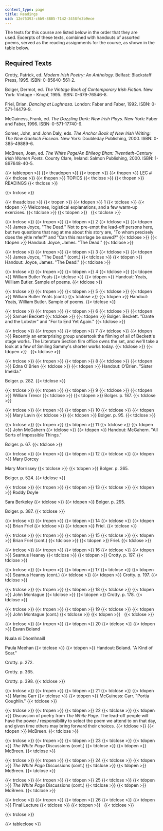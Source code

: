 ```yaml
---
content_type: page
title: Readings
uid: 12e75393-c6b9-8805-7142-3458fe3b9ece
---
```


The texts for this course are listed below in the order that they are used. Excerpts of these texts, combined with handouts of assorted poems, served as the reading assignments for the course, as shown in the table below.

Required Texts
--------------

Crotty, Patrick, ed. _Modern Irish Poetry: An Anthology._ Belfast: Blackstaff Press, 1995. ISBN: 0-85640-561-2.

Bolger, Dermot, ed. _The Vintage Book of Contemporary Irish Fiction._ New York: Vintage - Knopf, 1995. ISBN: 0-679-76546-8.

Friel, Brian. _Dancing at Lughnasa._ London: Faber and Faber, 1992. ISBN: 0-571-14479-9.

McGuiness, Frank, ed. _The Dazzling Dark: New Irish Plays._ New York: Faber and Faber, 1996. ISBN: 0-571-17740-9.

Somer, John, and John Daly, eds. _The Anchor Book of New Irish Writing: The New Gaelach Ficsean._ New York: Doubleday Publishing, 2000. ISBN: 0-385-49889-6.

McBreen, Joan, ed. _The White_ _Page/An Bhileog Bhan: Twentieth-Century Irish Women Poets._ County Clare, Ireland: Salmon Publishing, 2000. ISBN: 1-897648-40-5.

{{< tableopen >}}
{{< theadopen >}}
{{< tropen >}}
{{< thopen >}}
LEC #
{{< thclose >}}
{{< thopen >}}
TOPICS
{{< thclose >}}
{{< thopen >}}
READINGS
{{< thclose >}}

{{< trclose >}}

{{< theadclose >}}
{{< tropen >}}
{{< tdopen >}}
1
{{< tdclose >}}
{{< tdopen >}}
Welcomes, logistical explanations, and a few warm-up exercises.
{{< tdclose >}}
{{< tdopen >}}
 
{{< tdclose >}}

{{< trclose >}}
{{< tropen >}}
{{< tdopen >}}
2
{{< tdclose >}}
{{< tdopen >}}
James Joyce, "The Dead." Not to pre-empt the lead-off persons here, but two questions that nag at me about this story are, "To whom precisely does the yitle refer?" and "Can this marriage be saved?"
{{< tdclose >}}
{{< tdopen >}}
Handout: Joyce, James. "The Dead."
{{< tdclose >}}

{{< trclose >}}
{{< tropen >}}
{{< tdopen >}}
3
{{< tdclose >}}
{{< tdopen >}}
James Joyce, "The Dead." (cont.)
{{< tdclose >}}
{{< tdopen >}}
Handout: Joyce, James. "The Dead."
{{< tdclose >}}

{{< trclose >}}
{{< tropen >}}
{{< tdopen >}}
4
{{< tdclose >}}
{{< tdopen >}}
William Butler Yeats
{{< tdclose >}}
{{< tdopen >}}
Handout: Yeats, William Butler. Sample of poems.
{{< tdclose >}}

{{< trclose >}}
{{< tropen >}}
{{< tdopen >}}
5
{{< tdclose >}}
{{< tdopen >}}
William Butler Yeats (cont.)
{{< tdclose >}}
{{< tdopen >}}
Handout: Yeats, William Butler. Sample of poems.
{{< tdclose >}}

{{< trclose >}}
{{< tropen >}}
{{< tdopen >}}
6
{{< tdclose >}}
{{< tdopen >}}
Samuel Beckett
{{< tdclose >}}
{{< tdopen >}}
Bolger: Beckett. "Dante and the Lobster" and "For to End Yet Again."
{{< tdclose >}}

{{< trclose >}}
{{< tropen >}}
{{< tdopen >}}
7
{{< tdclose >}}
{{< tdopen >}}
Recently an enterprising group undertook the filming of all of Beckett's stage works. The Literature Section film office owns the set, and we'll take a look at a few of Smiling Sammy's shorter works today.
{{< tdclose >}}
{{< tdopen >}}
 
{{< tdclose >}}

{{< trclose >}}
{{< tropen >}}
{{< tdopen >}}
8
{{< tdclose >}}
{{< tdopen >}}
Edna O'Brien
{{< tdclose >}}
{{< tdopen >}}
Handout: O'Brien. "Sister Imelda."  
  
Bolger. p. 282.
{{< tdclose >}}

{{< trclose >}}
{{< tropen >}}
{{< tdopen >}}
9
{{< tdclose >}}
{{< tdopen >}}
William Trevor
{{< tdclose >}}
{{< tdopen >}}
Bolger. p. 187.
{{< tdclose >}}

{{< trclose >}}
{{< tropen >}}
{{< tdopen >}}
10
{{< tdclose >}}
{{< tdopen >}}
Mary Lavin
{{< tdclose >}}
{{< tdopen >}}
Bolger. p. 95.
{{< tdclose >}}

{{< trclose >}}
{{< tropen >}}
{{< tdopen >}}
11
{{< tdclose >}}
{{< tdopen >}}
John McGahern
{{< tdclose >}}
{{< tdopen >}}
Handout: McGahern. "All Sorts of Impossible Things."  
  
Bolger. p. 67.
{{< tdclose >}}

{{< trclose >}}
{{< tropen >}}
{{< tdopen >}}
12
{{< tdclose >}}
{{< tdopen >}}
Mary Dorcey  
  
Mary Morrissey
{{< tdclose >}}
{{< tdopen >}}
Bolger. p. 265.  
  
Bolger. p. 524.
{{< tdclose >}}

{{< trclose >}}
{{< tropen >}}
{{< tdopen >}}
13
{{< tdclose >}}
{{< tdopen >}}
Roddy Doyle  
  
Sara Berkeley
{{< tdclose >}}
{{< tdopen >}}
Bolger. p. 295.  
  
Bolger. p. 387.
{{< tdclose >}}

{{< trclose >}}
{{< tropen >}}
{{< tdopen >}}
14
{{< tdclose >}}
{{< tdopen >}}
Brian Friel
{{< tdclose >}}
{{< tdopen >}}
Friel.
{{< tdclose >}}

{{< trclose >}}
{{< tropen >}}
{{< tdopen >}}
15
{{< tdclose >}}
{{< tdopen >}}
Brian Friel (cont.)
{{< tdclose >}}
{{< tdopen >}}
Friel.
{{< tdclose >}}

{{< trclose >}}
{{< tropen >}}
{{< tdopen >}}
16
{{< tdclose >}}
{{< tdopen >}}
Seamus Heaney
{{< tdclose >}}
{{< tdopen >}}
Crotty. p. 197.
{{< tdclose >}}

{{< trclose >}}
{{< tropen >}}
{{< tdopen >}}
17
{{< tdclose >}}
{{< tdopen >}}
Seamus Heaney (cont.)
{{< tdclose >}}
{{< tdopen >}}
Crotty. p. 197.
{{< tdclose >}}

{{< trclose >}}
{{< tropen >}}
{{< tdopen >}}
18
{{< tdclose >}}
{{< tdopen >}}
John Montague
{{< tdclose >}}
{{< tdopen >}}
Crotty. p. 178.
{{< tdclose >}}

{{< trclose >}}
{{< tropen >}}
{{< tdopen >}}
19
{{< tdclose >}}
{{< tdopen >}}
John Montague (cont.)
{{< tdclose >}}
{{< tdopen >}}
 
{{< tdclose >}}

{{< trclose >}}
{{< tropen >}}
{{< tdopen >}}
20
{{< tdclose >}}
{{< tdopen >}}
Eavan Boland  
  
Nuala ni Dhomhnaill  
  
Paula Meehan
{{< tdclose >}}
{{< tdopen >}}
Handout: Boland. "A Kind of Scar."  
  
Crotty. p. 272.  
  
Crotty. p. 365.  
  
Crotty. p. 398.
{{< tdclose >}}

{{< trclose >}}
{{< tropen >}}
{{< tdopen >}}
21
{{< tdclose >}}
{{< tdopen >}}
Marina Carr
{{< tdclose >}}
{{< tdopen >}}
McGuiness: Carr. "Portia Coughlin."
{{< tdclose >}}

{{< trclose >}}
{{< tropen >}}
{{< tdopen >}}
22
{{< tdclose >}}
{{< tdopen >}}
Discussion of poetry from _The White Page_. The lead-off people will have the power / responsibility to select the poem we attend to on that day, and given time others may bring forward their choices.
{{< tdclose >}}
{{< tdopen >}}
McBreen.
{{< tdclose >}}

{{< trclose >}}
{{< tropen >}}
{{< tdopen >}}
23
{{< tdclose >}}
{{< tdopen >}}
_The White Page_ Discussions (cont.)
{{< tdclose >}}
{{< tdopen >}}
McBreen.
{{< tdclose >}}

{{< trclose >}}
{{< tropen >}}
{{< tdopen >}}
24
{{< tdclose >}}
{{< tdopen >}}
_The White Page_ Discussions (cont.)
{{< tdclose >}}
{{< tdopen >}}
McBreen.
{{< tdclose >}}

{{< trclose >}}
{{< tropen >}}
{{< tdopen >}}
25
{{< tdclose >}}
{{< tdopen >}}
_The White Page_ Discussions (cont.)
{{< tdclose >}}
{{< tdopen >}}
McBreen.
{{< tdclose >}}

{{< trclose >}}
{{< tropen >}}
{{< tdopen >}}
26
{{< tdclose >}}
{{< tdopen >}}
Final Lecture
{{< tdclose >}}
{{< tdopen >}}
 
{{< tdclose >}}

{{< trclose >}}

{{< tableclose >}}